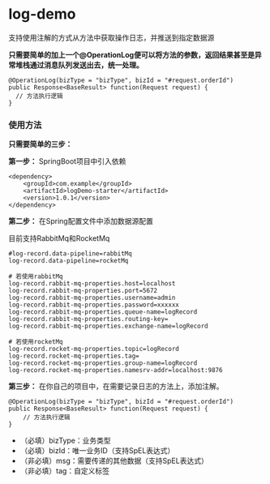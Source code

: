 # log-demo

支持使用注解的方式从方法中获取操作日志，并推送到指定数据源

**只需要简单的加上一个@OperationLog便可以将方法的参数，返回结果甚至是异常堆栈通过消息队列发送出去，统一处理。**

```
@OperationLog(bizType = "bizType", bizId = "#request.orderId")
public Response<BaseResult> function(Request request) {
  // 方法执行逻辑
}
```

### 使用方法

**只需要简单的三步：**

**第一步：** SpringBoot项目中引入依赖

```
<dependency>
    <groupId>com.example</groupId>
    <artifactId>logDemo-starter</artifactId>
    <version>1.0.1</version>
</dependency>
```

**第二步：** 在Spring配置文件中添加数据源配置

目前支持RabbitMq和RocketMq
```
#log-record.data-pipeline=rabbitMq
log-record.data-pipeline=rocketMq

# 若使用rabbitMq
log-record.rabbit-mq-properties.host=localhost
log-record.rabbit-mq-properties.port=5672
log-record.rabbit-mq-properties.username=admin
log-record.rabbit-mq-properties.password=xxxxxx
log-record.rabbit-mq-properties.queue-name=logRecord
log-record.rabbit-mq-properties.routing-key=
log-record.rabbit-mq-properties.exchange-name=logRecord

# 若使用rocketMq
log-record.rocket-mq-properties.topic=logRecord
log-record.rocket-mq-properties.tag=
log-record.rocket-mq-properties.group-name=logRecord
log-record.rocket-mq-properties.namesrv-addr=localhost:9876
```

**第三步：** 在你自己的项目中，在需要记录日志的方法上，添加注解。

```
@OperationLog(bizType = "bizType", bizId = "#request.orderId")
public Response<BaseResult> function(Request request) {
	// 方法执行逻辑
}
```
- （必填）bizType：业务类型
- （必填）bizId：唯一业务ID（支持SpEL表达式）
- （非必填）msg：需要传递的其他数据（支持SpEL表达式）
- （非必填）tag：自定义标签


